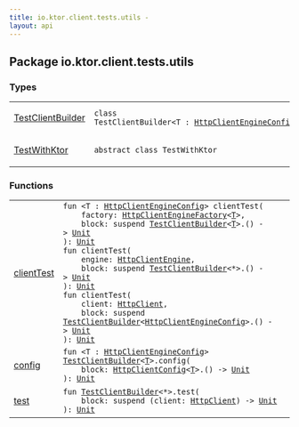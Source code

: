 ```yaml
---
title: io.ktor.client.tests.utils - 
layout: api
---
```




## Package io.ktor.client.tests.utils

### Types

<table class="api-docs-table">
<tbody>
<tr>
<td markdown="1">

<a href="-test-client-builder/index.html">TestClientBuilder</a>


</td>
<td markdown="1">
<div class="signature"><code><span class="keyword">class </span><span class="identifier">TestClientBuilder</span><span class="symbol">&lt;</span><span class="identifier">T</span>&nbsp;<span class="symbol">:</span>&nbsp;<a href="../io.ktor.client.engine/-http-client-engine-config/index.html"><span class="identifier">HttpClientEngineConfig</span></a><span class="symbol">&gt;</span></code></div>

</td>
</tr>
<tr>
<td markdown="1">

<a href="-test-with-ktor/index.html">TestWithKtor</a>


</td>
<td markdown="1">
<div class="signature"><code><span class="keyword">abstract</span> <span class="keyword">class </span><span class="identifier">TestWithKtor</span></code></div>

</td>
</tr>
</tbody>
</table>

### Functions

<table class="api-docs-table">
<tbody>
<tr>
<td markdown="1">

<a href="client-test.html">clientTest</a>


</td>
<td markdown="1">
<div class="signature"><code><span class="keyword">fun </span><span class="symbol">&lt;</span><span class="identifier">T</span>&nbsp;<span class="symbol">:</span>&nbsp;<a href="../io.ktor.client.engine/-http-client-engine-config/index.html"><span class="identifier">HttpClientEngineConfig</span></a><span class="symbol">&gt;</span> <span class="identifier">clientTest</span><span class="symbol">(</span><br/>&nbsp;&nbsp;&nbsp;&nbsp;<span class="parameterName" id="io.ktor.client.tests.utils$clientTest(io.ktor.client.engine.HttpClientEngineFactory((io.ktor.client.tests.utils.clientTest.T)), kotlin.SuspendFunction1((io.ktor.client.tests.utils.TestClientBuilder((io.ktor.client.tests.utils.clientTest.T)), kotlin.Unit)))/factory">factory</span><span class="symbol">:</span>&nbsp;<a href="../io.ktor.client.engine/-http-client-engine-factory/index.html"><span class="identifier">HttpClientEngineFactory</span></a><span class="symbol">&lt;</span><a href="client-test.html#T"><span class="identifier">T</span></a><span class="symbol">&gt;</span><span class="symbol">, </span><br/>&nbsp;&nbsp;&nbsp;&nbsp;<span class="parameterName" id="io.ktor.client.tests.utils$clientTest(io.ktor.client.engine.HttpClientEngineFactory((io.ktor.client.tests.utils.clientTest.T)), kotlin.SuspendFunction1((io.ktor.client.tests.utils.TestClientBuilder((io.ktor.client.tests.utils.clientTest.T)), kotlin.Unit)))/block">block</span><span class="symbol">:</span>&nbsp;<span class="keyword">suspend </span><a href="-test-client-builder/index.html"><span class="identifier">TestClientBuilder</span></a><span class="symbol">&lt;</span><a href="client-test.html#T"><span class="identifier">T</span></a><span class="symbol">&gt;</span><span class="symbol">.</span><span class="symbol">(</span><span class="symbol">)</span>&nbsp;<span class="symbol">-&gt;</span>&nbsp;<a href="https://kotlinlang.org/api/latest/jvm/stdlib/kotlin/-unit/index.html"><span class="identifier">Unit</span></a><br/><span class="symbol">)</span><span class="symbol">: </span><a href="https://kotlinlang.org/api/latest/jvm/stdlib/kotlin/-unit/index.html"><span class="identifier">Unit</span></a></code></div>

<div class="signature"><code><span class="keyword">fun </span><span class="identifier">clientTest</span><span class="symbol">(</span><br/>&nbsp;&nbsp;&nbsp;&nbsp;<span class="parameterName" id="io.ktor.client.tests.utils$clientTest(io.ktor.client.engine.HttpClientEngine, kotlin.SuspendFunction1((io.ktor.client.tests.utils.TestClientBuilder((io.ktor.client.engine.HttpClientEngineConfig)), kotlin.Unit)))/engine">engine</span><span class="symbol">:</span>&nbsp;<a href="../io.ktor.client.engine/-http-client-engine/index.html"><span class="identifier">HttpClientEngine</span></a><span class="symbol">, </span><br/>&nbsp;&nbsp;&nbsp;&nbsp;<span class="parameterName" id="io.ktor.client.tests.utils$clientTest(io.ktor.client.engine.HttpClientEngine, kotlin.SuspendFunction1((io.ktor.client.tests.utils.TestClientBuilder((io.ktor.client.engine.HttpClientEngineConfig)), kotlin.Unit)))/block">block</span><span class="symbol">:</span>&nbsp;<span class="keyword">suspend </span><a href="-test-client-builder/index.html"><span class="identifier">TestClientBuilder</span></a><span class="symbol">&lt;</span><span class="identifier">*</span><span class="symbol">&gt;</span><span class="symbol">.</span><span class="symbol">(</span><span class="symbol">)</span>&nbsp;<span class="symbol">-&gt;</span>&nbsp;<a href="https://kotlinlang.org/api/latest/jvm/stdlib/kotlin/-unit/index.html"><span class="identifier">Unit</span></a><br/><span class="symbol">)</span><span class="symbol">: </span><a href="https://kotlinlang.org/api/latest/jvm/stdlib/kotlin/-unit/index.html"><span class="identifier">Unit</span></a></code></div>

<div class="signature"><code><span class="keyword">fun </span><span class="identifier">clientTest</span><span class="symbol">(</span><br/>&nbsp;&nbsp;&nbsp;&nbsp;<span class="parameterName" id="io.ktor.client.tests.utils$clientTest(io.ktor.client.HttpClient, kotlin.SuspendFunction1((io.ktor.client.tests.utils.TestClientBuilder((io.ktor.client.engine.HttpClientEngineConfig)), kotlin.Unit)))/client">client</span><span class="symbol">:</span>&nbsp;<a href="../io.ktor.client/-http-client/index.html"><span class="identifier">HttpClient</span></a><span class="symbol">, </span><br/>&nbsp;&nbsp;&nbsp;&nbsp;<span class="parameterName" id="io.ktor.client.tests.utils$clientTest(io.ktor.client.HttpClient, kotlin.SuspendFunction1((io.ktor.client.tests.utils.TestClientBuilder((io.ktor.client.engine.HttpClientEngineConfig)), kotlin.Unit)))/block">block</span><span class="symbol">:</span>&nbsp;<span class="keyword">suspend </span><a href="-test-client-builder/index.html"><span class="identifier">TestClientBuilder</span></a><span class="symbol">&lt;</span><a href="../io.ktor.client.engine/-http-client-engine-config/index.html"><span class="identifier">HttpClientEngineConfig</span></a><span class="symbol">&gt;</span><span class="symbol">.</span><span class="symbol">(</span><span class="symbol">)</span>&nbsp;<span class="symbol">-&gt;</span>&nbsp;<a href="https://kotlinlang.org/api/latest/jvm/stdlib/kotlin/-unit/index.html"><span class="identifier">Unit</span></a><br/><span class="symbol">)</span><span class="symbol">: </span><a href="https://kotlinlang.org/api/latest/jvm/stdlib/kotlin/-unit/index.html"><span class="identifier">Unit</span></a></code></div>

</td>
</tr>
<tr>
<td markdown="1">

<a href="config.html">config</a>


</td>
<td markdown="1">
<div class="signature"><code><span class="keyword">fun </span><span class="symbol">&lt;</span><span class="identifier">T</span>&nbsp;<span class="symbol">:</span>&nbsp;<a href="../io.ktor.client.engine/-http-client-engine-config/index.html"><span class="identifier">HttpClientEngineConfig</span></a><span class="symbol">&gt;</span> <a href="-test-client-builder/index.html"><span class="identifier">TestClientBuilder</span></a><span class="symbol">&lt;</span><a href="config.html#T"><span class="identifier">T</span></a><span class="symbol">&gt;</span><span class="symbol">.</span><span class="identifier">config</span><span class="symbol">(</span><br/>&nbsp;&nbsp;&nbsp;&nbsp;<span class="parameterName" id="io.ktor.client.tests.utils$config(io.ktor.client.tests.utils.TestClientBuilder((io.ktor.client.tests.utils.config.T)), kotlin.Function1((io.ktor.client.HttpClientConfig((io.ktor.client.tests.utils.config.T)), kotlin.Unit)))/block">block</span><span class="symbol">:</span>&nbsp;<a href="../io.ktor.client/-http-client-config/index.html"><span class="identifier">HttpClientConfig</span></a><span class="symbol">&lt;</span><a href="config.html#T"><span class="identifier">T</span></a><span class="symbol">&gt;</span><span class="symbol">.</span><span class="symbol">(</span><span class="symbol">)</span>&nbsp;<span class="symbol">-&gt;</span>&nbsp;<a href="https://kotlinlang.org/api/latest/jvm/stdlib/kotlin/-unit/index.html"><span class="identifier">Unit</span></a><br/><span class="symbol">)</span><span class="symbol">: </span><a href="https://kotlinlang.org/api/latest/jvm/stdlib/kotlin/-unit/index.html"><span class="identifier">Unit</span></a></code></div>

</td>
</tr>
<tr>
<td markdown="1">

<a href="test.html">test</a>


</td>
<td markdown="1">
<div class="signature"><code><span class="keyword">fun </span><a href="-test-client-builder/index.html"><span class="identifier">TestClientBuilder</span></a><span class="symbol">&lt;</span><span class="identifier">*</span><span class="symbol">&gt;</span><span class="symbol">.</span><span class="identifier">test</span><span class="symbol">(</span><br/>&nbsp;&nbsp;&nbsp;&nbsp;<span class="parameterName" id="io.ktor.client.tests.utils$test(io.ktor.client.tests.utils.TestClientBuilder((io.ktor.client.engine.HttpClientEngineConfig)), kotlin.SuspendFunction1((io.ktor.client.HttpClient, kotlin.Unit)))/block">block</span><span class="symbol">:</span>&nbsp;<span class="keyword">suspend </span><span class="symbol">(</span><span class="parameterName">client</span><span class="symbol">:</span>&nbsp;<a href="../io.ktor.client/-http-client/index.html"><span class="identifier">HttpClient</span></a><span class="symbol">)</span>&nbsp;<span class="symbol">-&gt;</span>&nbsp;<a href="https://kotlinlang.org/api/latest/jvm/stdlib/kotlin/-unit/index.html"><span class="identifier">Unit</span></a><br/><span class="symbol">)</span><span class="symbol">: </span><a href="https://kotlinlang.org/api/latest/jvm/stdlib/kotlin/-unit/index.html"><span class="identifier">Unit</span></a></code></div>

</td>
</tr>
</tbody>
</table>

